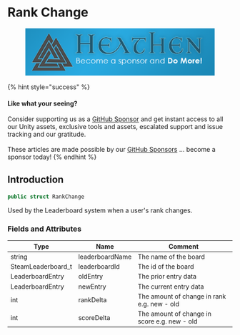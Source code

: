 # Rank Change

<figure><img src="../../../.gitbook/assets/512x128 Sponsor Banner.png" alt="Become a sponsor and Do More"><figcaption></figcaption></figure>

{% hint style="success" %}
#### Like what your seeing?

Consider supporting us as a [GitHub Sponsor](../../../company/become-a-sponsor.md) and get instant access to all our Unity assets, exclusive tools and assets, escalated support and issue tracking and our gratitude.\
\
These articles are made possible by our [GitHub Sponsors](https://github.com/sponsors/heathen-engineering) ... become a sponsor today!
{% endhint %}

## Introduction

```csharp
public struct RankChange
```

Used by the Leaderboard system when a user's rank changes.

### Fields and Attributes

| Type                | Name            | Comment                                      |
| ------------------- | --------------- | -------------------------------------------- |
| string              | leaderboardName | The name of the board                        |
| SteamLeaderboard\_t | leaderboardId   | The id of the board                          |
| LeaderboardEntry    | oldEntry        | The prior entry data                         |
| LeaderboardEntry    | newEntry        | The current entry data                       |
| int                 | rankDelta       | The amount of change in rank e.g. new - old  |
| int                 | scoreDelta      | The amount of change in score e.g. new - old |

